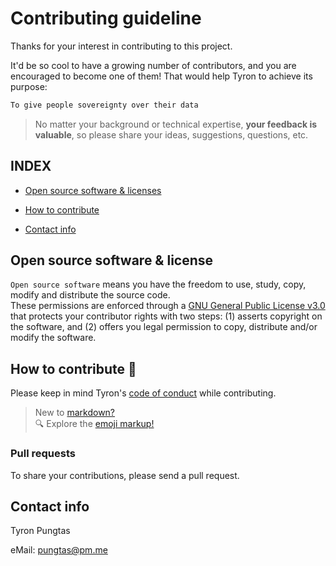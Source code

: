 # Contributing guideline

Thanks for your interest in contributing to this project.

It'd be so cool to have a growing number of contributors, and you are encouraged to become one of them! That would help Tyron to achieve its purpose:

```rust
To give people sovereignty over their data
```

> No matter your background or technical expertise, **your feedback is valuable**, so please share your ideas, suggestions, questions, etc.

## INDEX

- [Open source software & licenses](#open-source-software--licenses)

- [How to contribute](#how-to-contribute-high_brightness)

- [Contact info](#contact-info)

## Open source software & license

```Open source software``` means you have the freedom to use, study, copy, modify and distribute the source code.  
These permissions are enforced through a [GNU General Public License v3.0](../LICENSE) that protects your contributor rights with two steps: (1) asserts copyright on the software, and (2) offers you legal permission to copy, distribute and/or modify the software.  

## How to contribute :high_brightness:

Please keep in mind Tyron's [code of conduct](./CODE_OF_CONDUCT.md) while contributing.

> New to [markdown?](https://docs.microsoft.com/en-us/azure/devops/project/wiki/markdown-guidance?view=azure-devops)  
> :mag: Explore the [emoji markup!](https://gist.github.com/rxaviers/7360908)

### Pull requests

To share your contributions, please send a pull request.

## Contact info

Tyron Pungtas

eMail: pungtas@pm.me
